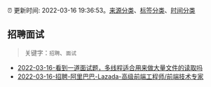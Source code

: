 :alarm_clock: 更新时间: 2022-03-16 19:36:53。[来源分类](../README.md)、[标签分类](../TAGS.md)、[时间分类](../TIMELINE.md)

## 招聘面试


> 关键字：`招聘`、`面试`



- [2022-03-16-看到一道面试题，多线程适合用来做大量文件的读取吗](https://www.v2ex.com/t/840884) 
- [2022-03-16-招聘-阿里巴巴-Lazada-高级前端工程师/前端技术专家](https://www.v2ex.com/t/840879) 